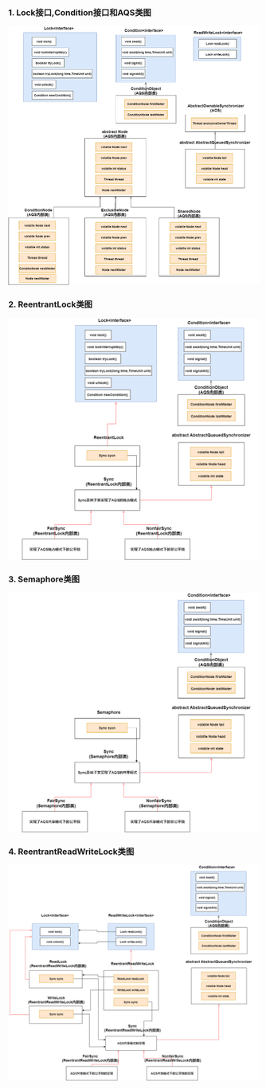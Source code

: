 ### 1. Lock接口,Condition接口和AQS类图

![Lock与AQS类图](p/Lock与AQS类图.png)

### 2. ReentrantLock类图

![Lock与AQS类图](p/ReentrantLock类图.png)

### 3. Semaphore类图

![Semaphore类图](p/Semaphore类图.png)

### 4. ReentrantReadWriteLock类图

![Semaphore类图](p/ReentrantReadWriteLock类图.png)
